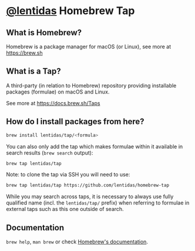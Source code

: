 # [@lentidas](https://github.com/lentidas) Homebrew Tap

## What is Homebrew?

Homebrew is a package manager for macOS (or Linux), see more at https://brew.sh

## What is a Tap?

A third-party (in relation to Homebrew) repository providing installable packages (formulae) on macOS and Linux.

See more at https://docs.brew.sh/Taps

## How do I install packages from here?

```sh
brew install lentidas/tap/<formula>
```

You can also only add the tap which makes formulae within it available in search results (`brew search` output):

```sh
brew tap lentidas/tap
```

Note: to clone the tap via SSH you will need to use:

```sh
brew tap lentidas/tap https://github.com/lentidas/homebrew-tap
```

While you may search across taps, it is necessary to always use fully qualified name (incl. the `lentidas/tap/` prefix) when referring to formulae in external taps such as this one outside of search.

## Documentation

`brew help`, `man brew` or check [Homebrew's documentation](https://docs.brew.sh).
